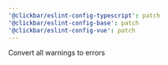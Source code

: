 ```yaml
---
'@clickbar/eslint-config-typescript': patch
'@clickbar/eslint-config-base': patch
'@clickbar/eslint-config-vue': patch
---
```


Convert all warnings to errors
